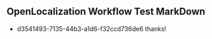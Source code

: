 ## OpenLocalization Workflow Test MarkDown
* d3541493-7135-44b3-a1d6-f32ccd736de6 thanks!

<!--HONumber=Jul16_HO3-->


